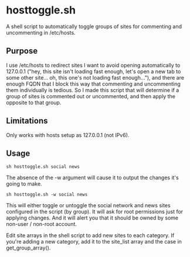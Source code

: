 # hosttoggle.sh

A shell script to automatically toggle groups of sites for commenting and uncommenting in /etc/hosts.

## Purpose

I use /etc/hosts to redirect sites I want to avoid opening automatically to 127.0.0.1 ("hey, this site isn't loading fast enough, let's open a new tab to some other site... oh, this one's not loading fast enough..."), and there are enough FQDN that I block this way that commenting and uncommenting them individually is tedious. So I made this script that will determine if a group of sites is commented out or uncommented, and then apply the opposite to that group.

## Limitations

Only works with hosts setup as 127.0.0.1 (not IPv6).

## Usage

```
sh hosttoggle.sh social news
```

The absence of the -w argument will cause it to output the changes it's going to make.

```
sh hosttoggle.sh -w social news
```

This will either toggle or untoggle the social network and news sites configured in the script (by group). It will ask for root permissions just for applying changes. And it will alert you that it should be owned by some non-user / non-root account.

Edit site arrays in the shell script to add new sites to each category. If you're adding a new category, add it to the site_list array and the case in get_group_array().
